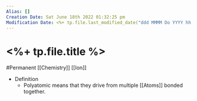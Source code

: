 ```yaml
---
Alias: []
Creation Date: Sat June 18th 2022 01:32:25 pm 
Modification Date: <%+ tp.file.last_modified_date("ddd MMMM Do YYYY hh:mm:ss a") %>
---
```

# <%+ tp.file.title %>
#Permanent [[Chemistry]] [[Ion]]

- Definition
	- Polyatomic means that they drive from multiple [[Atoms]] bonded together.
